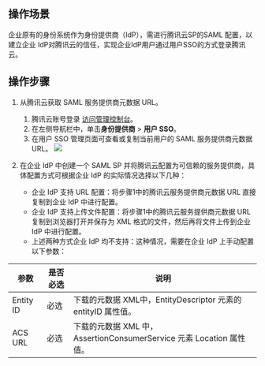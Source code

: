 ##  操作场景
企业原有的身份系统作为身份提供商（IdP），需进行腾讯云SP的SAML 配置，以建立企业 IdP对腾讯云的信任，实现企业IdP用户通过用户SSO的方式登录腾讯云。

## 操作步骤
1. 从腾讯云获取 SAML 服务提供商元数据 URL。
	1. 腾讯云账号登录 [访问管理控制台](https://console.cloud.tencent.com/cam/overview)。
	2. 在左侧导航栏中，单击**身份提供商** > **用户 SSO**。
	3. 在用户 SSO 管理页面可查看或复制当前用户的 SAML 服务提供商元数据 URL。
	![](https://main.qcloudimg.com/raw/2815a55ac558184ed8a088930544ac7d.jpg)
	
2. 在企业 IdP 中创建一个 SAML SP 并将腾讯云配置为可信赖的服务提供商，具体配置方式可根据企业 IdP 的实际情况选择以下几种：
	- 企业 IdP 支持 URL 配置：将步骤1中的腾讯云服务提供商元数据 URL 直接复制到企业 IdP 中进行配置。
	- 企业 IdP 支持上传文件配置：将步骤1中的腾讯云服务提供商元数据 URL 复制到浏览器打开并保存为 XML 格式的文件，然后再将文件上传到企业 IdP 中进行配置。
	- 上述两种方式企业 IdP 均不支持：这种情况，需要在企业 IdP 上手动配置以下参数：
	
| 参数 | 是否必选 |说明 | 
|---------|---------|---------|
| Entity ID | 必选 |下载的元数据 XML中，EntityDescriptor 元素的 entityID 属性值。
| ACS URL | 必选 |下载的元数据 XML 中，AssertionConsumerService 元素 Location 属性值。










